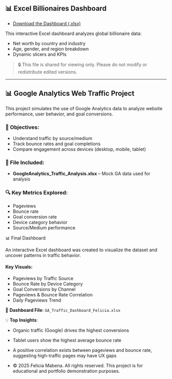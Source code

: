 ## 📊 Excel Billionaires Dashboard

- [Download the Dashboard (.xlsx)](./BillionairesDashboard.xlsx)

This interactive Excel dashboard analyzes global billionaire data:

- Net worth by country and industry
- Age, gender, and region breakdown
- Dynamic slicers and KPIs

> 🔒 This file is shared for viewing only. Please do not modify or redistribute edited versions.


---

## 📊 Google Analytics Web Traffic Project

This project simulates the use of Google Analytics data to analyze website performance, user behavior, and goal conversions.

### 🧠 Objectives:
- Understand traffic by source/medium
- Track bounce rates and goal completions
- Compare engagement across devices (desktop, mobile, tablet)

### 📂 File Included:
- **GoogleAnalytics_Traffic_Analysis.xlsx** – Mock GA data used for analysis

### 🔍 Key Metrics Explored:
- Pageviews
- Bounce rate
- Goal conversion rate
- Device category behavior
- Source/Medium performance

📊 Final Dashboard

An interactive Excel dashboard was created to visualize the dataset and uncover patterns in traffic behavior.

#### Key Visuals:
- Pageviews by Traffic Source
- Bounce Rate by Device Category
- Goal Conversions by Channel
- Pageviews & Bounce Rate Correlation
- Daily Pageviews Trend

📁 **Dashboard File**: `GA_Traffic_Dashboard_Felicia.xlsx`

💡 **Top Insights**:
- Organic traffic (Google) drives the highest conversions
- Tablet users show the highest average bounce rate
- A positive correlation exists between pageviews and bounce rate, suggesting high-traffic pages may have UX gaps

- © 2025 Felicia Mabena. All rights reserved. This project is for educational and portfolio demonstration purposes.

